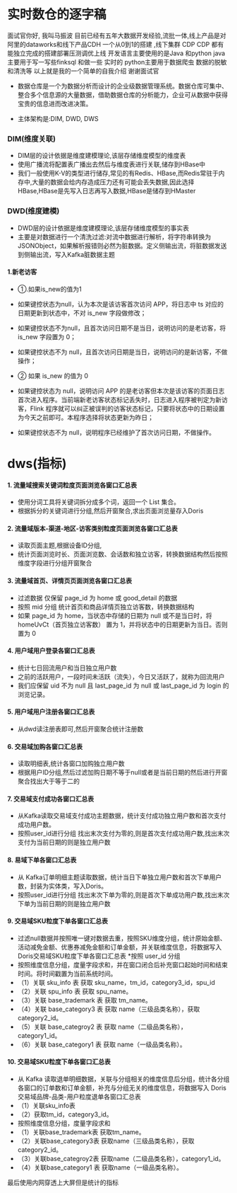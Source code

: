 # 实时数仓的逐字稿

面试官你好, 我叫马振波 目前已经有五年大数据开发经验,流批一体,线上产品是对阿里的dataworks和线下产品CDH
一个从0到1的搭建 ,线下集群 CDP CDP 都有能独立完成的搭建部署压测调优上线
开发语言主要使用的是Java 和python
java主要用于写一写些finksql 和做一些 实时的
python主要用于数据爬虫 数据的脱敏和清洗等
以上就是我的一个简单的自我介绍 谢谢面试官

* 数据仓库是一个为数据分析而设计的企业级数据管理系统。数据仓库可集中、整合多个信息源的大量数据，借助数据仓库的分析能力，企业可从数据中获得宝贵的信息进而改进决策。

* 主体架构是:DIM, DWD, DWS

### DIM(维度关联)

* DIM层的设计依据是维度建模理论,该层存储维度模型的维度表
* 使用广播流将配置表广播出去然后与维度表进行关联,储存到HBase中
* 我们一般使用K-V的类型进行储存,常见的有Redis、HBase,而Redis常驻于内存中,大量的数据会给内存造成压力还有可能会丢失数据,因此选择HBase,HBase是先写入日志再写入数据,HBase是储存到HMaster

### DWD(维度建模)

* DWD层的设计依据是维度建模理论,该层存储维度模型的事实表
* 主要是对数据进行一个清洗过滤:对流中数据进行解析，将字符串转换为JSONObject，如果解析报错则必然为脏数据。定义侧输出流，将脏数据发送到侧输出流，写入Kafka脏数据主题

#### 1.新老访客

* ①.如果is_new的值为1
* 如果键控状态为null，认为本次是该访客首次访问 APP，将日志中 ts 对应的日期更新到状态中，不对 is_new 字段做修改；
* 如果键控状态不为null，且首次访问日期不是当日，说明访问的是老访客，将 is_new 字段置为 0；
* 如果键控状态不为 null，且首次访问日期是当日，说明访问的是新访客，不做操作；


* ② 如果 is_new 的值为 0
* 如果键控状态为 null，说明访问 APP 的是老访客但本次是该访客的页面日志首次进入程序。当前端新老访客状态标记丢失时，日志进入程序被判定为新访客，Flink
  程序就可以纠正被误判的访客状态标记，只要将状态中的日期设置为今天之前即可。本程序选择将状态更新为昨日；
* 如果键控状态不为 null，说明程序已经维护了首次访问日期，不做操作。

# dws(指标)

#### 1. 流量域搜索关键词粒度页面浏览各窗口汇总表

* 使用分词工具将关键词拆分成多个词，返回一个 List 集合。
* 根据拆分的关键词进行分组,然后开窗聚合,求出页面浏览量存入Doris

#### 2. 流量域版本-渠道-地区-访客类别粒度页面浏览各窗口汇总表

* 读取页面主题,根据设备ID分组,
* 统计页面浏览时长、页面浏览数、会话数和独立访客，转换数据结构然后按照维度字段进行分组开窗聚合

#### 3. 流量域首页、详情页页面浏览各窗口汇总表

* 过滤数据 仅保留 page_id 为 home 或 good_detail 的数据
* 按照 mid 分组 统计首页和商品详情页独立访客数，转换数据结构
* 如果 page_id 为 home，当状态中存储的日期为 null 或不是当日时，将 homeUvCt（首页独立访客数） 置为 1，并将状态中的日期更新为当日。否则置为
  0

#### 4. 用户域用户登录各窗口汇总表

* 统计七日回流用户和当日独立用户数
* 之前的活跃用户，一段时间未活跃（流失），今日又活跃了，就称为回流用户
* 我们应保留 uid 不为 null 且 last_page_id 为 null 或 last_page_id 为 login 的浏览记录。

#### 5. 用户域用户注册各窗口汇总表

* 从dwd读注册表即可,然后开窗聚合统计注册数

#### 6. 交易域加购各窗口汇总表

* 读取明细表,统计各窗口加购独立用户数
* 根据用户ID分组,然后过滤加购日期不等于null或者是当前日期的然后进行开窗聚合找出大于等于二的

#### 7. 交易域支付成功各窗口汇总表

* 从Kafka读取交易域支付成功主题数据，统计支付成功独立用户数和首次支付成功用户数。
* 按照user_id进行分组 找出末次支付为零的,则是首次支付成功用户数,找出末次支付为当前日期的则是独立用户数

#### 8. 易域下单各窗口汇总表

* 从 Kafka订单明细主题读取数据，统计当日下单独立用户数和首次下单用户数，封装为实体类，写入Doris。
* 按照user_id进行分组 找出末次下单为零的,则是首次下单成功用户数,找出末次下单为当前日期的则是独立用户数

#### 9. 交易域SKU粒度下单各窗口汇总表

* 过滤null数据并按照唯一键对数据去重，按照SKU维度分组，统计原始金额、活动减免金额、优惠券减免金额和订单金额，并关联维度信息，将数据写入Doris交易域SKU粒度下单各窗口汇总表
  *按照 user_id 分组
* 按照维度信息分组，度量字段求和，并在窗口闭合后补充窗口起始时间和结束时间。将时间戳置为当前系统时间。
* （1）关联 sku_info 表
  获取 sku_name，tm_id，category3_id，spu_id
* （2）关联 spu_info 表
  获取 spu_name。
* （3）关联 base_trademark 表
  获取 tm_name。
* （4）关联 base_category3 表
  获取 name（三级品类名称），获取 category2_id。
* （5）关联 base_categroy2 表
  获取 name（二级品类名称），category1_id。
* （6）关联 base_category1 表
  获取 name（一级品类名称）。

#### 10. 交易域SKU粒度下单各窗口汇总表

* 从 Kafka 读取退单明细数据，关联与分组相关的维度信息后分组，统计各分组各窗口的订单数和订单金额，补充与分组无关的维度信息，将数据写入
  Doris 交易域品牌-品类-用户粒度退单各窗口汇总表
* （1）关联sku_info表
* （2）获取tm_id，category3_id。
* 按照维度信息分组，度量字段求和
* （1）关联base_trademark表
  获取tm_name。
* （2）关联base_category3表
  获取name（三级品类名称），获取category2_id。
* （3）关联base_categroy2表
  获取name（二级品类名称），category1_id。
* （4）关联base_category1 表 获取name（一级品类名称）。

最后使用内网穿透上大屏但是统计的指标


